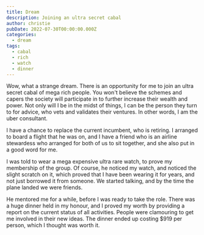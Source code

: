 ```yaml
---
title: Dream
description: Joining an ultra secret cabal
author: christie
pubDate: 2022-07-30T00:00:00.000Z
categories:
  - dream
tags:
  - cabal
  - rich
  - watch
  - dinner
---
```


Wow, what a strange dream. There is an opportunity for me to join an ultra secret cabal of mega rich people. You won't believe the schemes and capers the society will participate in to further increase their wealth and power. Not only will I be in the midst of things, I can be the person they turn to for advice, who vets and validates their ventures. In other words, I am the uber consultant.

I have a chance to replace the current incumbent, who is retiring. I arranged to board a flight that he was on, and I have a friend who is an airline stewardess who arranged for both of us to sit together, and she also put in a good word for me.

I was told to wear a mega expensive ultra rare watch, to prove my membership of the group. Of course, he noticed my watch, and noticed the slight scratch on it, which proved that I have been wearing it for years, and not just borrowed it from someone. We started talking, and by the time the plane landed we were friends.

He mentored me for a while, before I was ready to take the role. There was a huge dinner held in my honour, and I proved my worth by providing a report on the current status of all activities. People were clamouring to get me involved in their new ideas. The dinner ended up costing $919 per person, which I thought was worth it.
